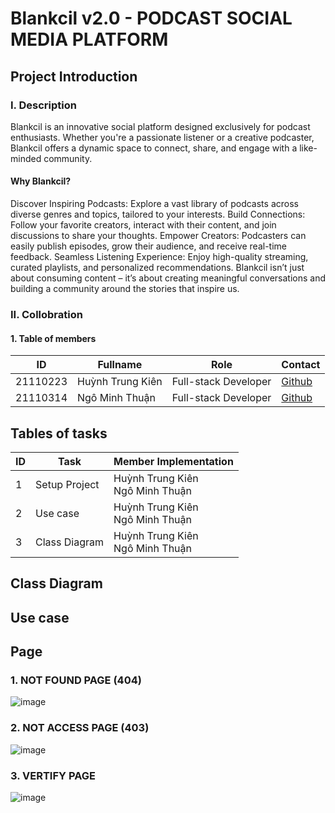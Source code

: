 # Blankcil v2.0 - PODCAST SOCIAL MEDIA PLATFORM
## Project Introduction
### I. Description
Blankcil is an innovative social platform designed exclusively for podcast enthusiasts. Whether you're a passionate listener or a creative podcaster, Blankcil offers a dynamic space to connect, share, and engage with a like-minded community.

#### Why Blankcil?
  Discover Inspiring Podcasts: Explore a vast library of podcasts across diverse genres and topics, tailored to your interests.
  Build Connections: Follow your favorite creators, interact with their content, and join discussions to share your thoughts.
  Empower Creators: Podcasters can easily publish episodes, grow their audience, and receive real-time feedback.
  Seamless Listening Experience: Enjoy high-quality streaming, curated playlists, and personalized recommendations.
  Blankcil isn’t just about consuming content – it’s about creating meaningful conversations and building a community around the stories that inspire us.
### II. Collobration
#### 1. Table of members
|**ID**|**Fullname**|**Role**|**Contact**|
|-|-|-|-|
|21110223|Huỳnh Trung Kiên|Full-stack Developer|[Github](https://github.com/K0l4s)|
|21110314|Ngô Minh Thuận|Full-stack Developer|[Github](https://github.com/nauth1)|
## Tables of tasks
|**ID**|**Task**|**Member Implementation**|
|-|-|-|
|1|Setup Project|Huỳnh Trung Kiên<br/>Ngô Minh Thuận|
|2|Use case|Huỳnh Trung Kiên<br/>Ngô Minh Thuận|
|3|Class Diagram|Huỳnh Trung Kiên<br/>Ngô Minh Thuận|
## Class Diagram

## Use case

## Page
### 1. NOT FOUND PAGE (404)
![image](https://github.com/user-attachments/assets/8d6ee7de-4c77-4efe-8f14-6ec512673af1)
### 2. NOT ACCESS PAGE (403)
![image](https://github.com/user-attachments/assets/8cb1574e-585c-44a6-833d-8b877264f3e3)
### 3. VERTIFY PAGE
![image](https://github.com/user-attachments/assets/8539c11d-f12e-4b28-8e61-d848bf8ae349)
